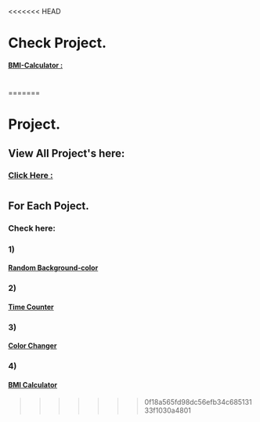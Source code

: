 <<<<<<< HEAD
# Check Project.


#### [BMI-Calculator :](https://stackblitz.com/edit/stackblitz-starters-geeeor?description=HTML/CSS/JS%20Starter&file=index.html,styles.css,script.js&terminalHeight=10&title=Static%20Starter)

#
=======
# Project.

## View All Project's here:
### [ Click Here :](https://stackblitz.com/edit/stackblitz-starters-wxujky?file=index.html)
#
## For Each Poject.
### Check here:
### 1) 
#### [Random Background-color](https://stackblitz.com/edit/stackblitz-starters-wxujky?file=index.html,styles.css,01_random-background-color%2Findex.html)
### 2)
#### [ Time Counter ](https://stackblitzstarterswxujky-zh0p--8080--60a75bde.local-credentialless.webcontainer.io/02_Time_counter/index.html)
### 3)
#### [ Color Changer ](https://stackblitzstarterswxujky-zh0p--8080--60a75bde.local-credentialless.webcontainer.io/03_colorChanger/index.html)
### 4)
#### [ BMI Calculator ](https://stackblitzstarterswxujky-zh0p--8080--60a75bde.local-credentialless.webcontainer.io/04_BMI-Calculator/index.html)

>>>>>>> 0f18a565fd98dc56efb34c68513133f1030a4801
